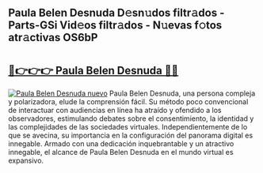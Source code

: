 ## Paula Belen Desnuda D𝚎sn𝚞dos filtr𝚊dos - Parts-GSi Vid𝚎os filtr𝚊dos - N𝚞evas f𝚘tos atr𝚊ctivas OS6bP

# <h2><a href="http://mb0pqj.tromn.icu/?c=Paula+Belen+Desnuda">🔗👉👉👉 Paula Belen Desnuda 🔗🔗</a></h2>

[![Paula Belen Desnuda nuevo](https://i.imgur.com/pEAQMta.gif)](http://mb0pqj.tromn.icu/?c=Paula+Belen+Desnuda)
Paula Belen Desnuda, una persona compleja y polarizadora, elude la comprensión fácil. Su método poco convencional de interactuar con audiencias en línea ha atraído y ofendido a los observadores, estimulando debates sobre el consentimiento, la identidad y las complejidades de las sociedades virtuales. Independientemente de lo que se avecina, su importancia en la configuración del panorama digital es innegable. Armado con una dedicación inquebrantable y un atractivo innegable, el alcance de Paula Belen Desnuda en el mundo virtual es expansivo.
